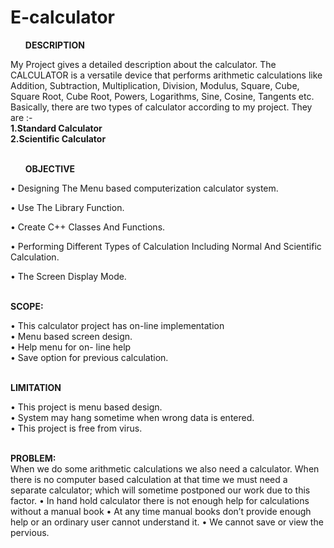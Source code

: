 # E-calculator
<ul><b>DESCRIPTION</b></ul>

 My Project gives a detailed description about the calculator. The CALCULATOR is a versatile device that performs arithmetic calculations like Addition, Subtraction, Multiplication, Division, Modulus, Square, Cube, Square Root, Cube Root, Powers, Logarithms, Sine, Cosine, Tangents etc. Basically, there are two types of calculator according to my project. 
 They are :- </br><b>1.Standard Calculator</b><br>     <b>2.Scientific Calculator  </b></br></br>
 
 
<ul><b>OBJECTIVE</b></ul>


 • Designing The Menu based computerization calculator system.


 • Use The Library Function.


• Create C++ Classes And Functions.


• Performing Different Types of Calculation Including Normal And Scientific Calculation.


 • The Screen Display Mode.</br></br>



<b>SCOPE:</b></br>


•	This calculator project has on-line implementation</br>
•	Menu based screen design.</br>
•	Help menu for on- line help</br>
•	Save option for previous calculation.</br></br>


<b>LIMITATION</b></br>


•	This project is menu based design.</br>
•	System may hang sometime when wrong data is entered. </br>
•	This project is free from virus.</br></br>




<b>PROBLEM:</b></br>
                      When we do some arithmetic calculations we also need a calculator. When there is no computer based calculation at that time we must need a separate calculator; which will sometime postponed our work due to this factor.
•	In hand hold calculator there is not enough help for calculations without a manual book
•	At any time manual books don’t provide enough help or an ordinary user cannot understand it.
•	We cannot save or view the pervious.


